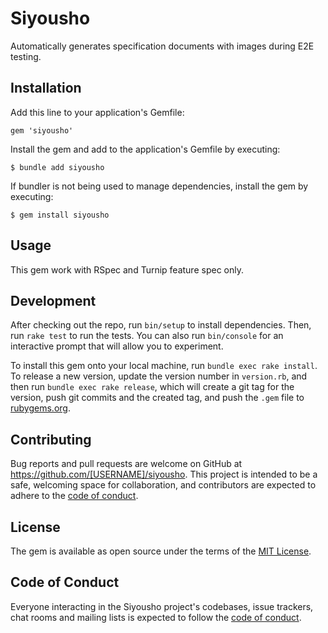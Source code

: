 # Siyousho

Automatically generates specification documents with images during E2E testing.

## Installation

Add this line to your application's Gemfile:

```
gem 'siyousho'
```

Install the gem and add to the application's Gemfile by executing:

    $ bundle add siyousho

If bundler is not being used to manage dependencies, install the gem by executing:

    $ gem install siyousho

## Usage

This gem work with RSpec and Turnip feature spec only.


## Development

After checking out the repo, run `bin/setup` to install dependencies. Then, run `rake test` to run the tests. You can also run `bin/console` for an interactive prompt that will allow you to experiment.

To install this gem onto your local machine, run `bundle exec rake install`. To release a new version, update the version number in `version.rb`, and then run `bundle exec rake release`, which will create a git tag for the version, push git commits and the created tag, and push the `.gem` file to [rubygems.org](https://rubygems.org).

## Contributing

Bug reports and pull requests are welcome on GitHub at https://github.com/[USERNAME]/siyousho. This project is intended to be a safe, welcoming space for collaboration, and contributors are expected to adhere to the [code of conduct](https://github.com/[USERNAME]/siyousho/blob/master/CODE_OF_CONDUCT.md).

## License

The gem is available as open source under the terms of the [MIT License](https://opensource.org/licenses/MIT).

## Code of Conduct

Everyone interacting in the Siyousho project's codebases, issue trackers, chat rooms and mailing lists is expected to follow the [code of conduct](https://github.com/[USERNAME]/siyousho/blob/master/CODE_OF_CONDUCT.md).
